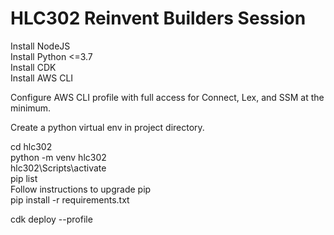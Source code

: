 
# HLC302 Reinvent Builders Session

Install NodeJS  
Install Python <=3.7  
Install CDK  
Install AWS CLI  

Configure AWS CLI profile with full access for Connect, Lex, and SSM at the minimum.  

Create a python virtual env in project directory.  

cd hlc302  
python -m venv hlc302  
hlc302\Scripts\activate  
pip list  
Follow instructions to upgrade pip  
pip install -r requirements.txt  

cdk deploy --profile <aws cli profile name>